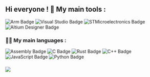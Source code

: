<h2>Hi everyone ! </h
<h3>🔧 My main tools :</h3>
<p>
  <img src="https://img.shields.io/badge/Keil uVision-0091BD?logo=arm&logoColor=fff&style=flat-square" alt="Arm Badge">
  <img src="https://img.shields.io/badge/Visual%20Studio-5C2D91?logo=visualstudio&logoColor=fff&style=flat-square" alt="Visual Studio Badge">
  <img src="https://img.shields.io/badge/STM32 Cube IDE-03234B?logo=stmicroelectronics&logoColor=fff&style=flat-square" alt="STMicroelectronics Badge">
  <img src="https://img.shields.io/badge/Altium%20Designer-A5915F?logo=altiumdesigner&logoColor=fff&style=flat-square" alt="Altium Designer Badge">
</p>
<h3>👨‍💻 My main languages :</h3>
<p>
  <img src="https://img.shields.io/badge/Assembly-D1AB66?logo=assemblyscript&logoColor=fff&style=flat-square" alt="Assembly Badge">
  <img src="https://img.shields.io/badge/C-A8B9CC?logo=c&logoColor=fff&style=flat-square" alt="C Badge">
  <img src="https://img.shields.io/badge/Rust-000?logo=rust&logoColor=fff&style=flat-square" alt="Rust Badge">
  <img src="https://img.shields.io/badge/C%2B%2B-00599C?logo=cplusplus&logoColor=fff&style=flat-square" alt="C++ Badge">
  <img src="https://img.shields.io/badge/JavaScript-F7DF1E?logo=javascript&logoColor=000&style=flat-square" alt="JavaScript Badge">
  <img src="https://img.shields.io/badge/Python-3776AB?logo=python&logoColor=fff&style=flat-square" alt="Python Badge">
</p>
<h3></h3>
<picture>
  <source
    srcset="https://github-readme-stats.vercel.app/api/top-langs/?username=Cyril-vsr&exclude_repo=architecture_service"
    media="(prefers-color-scheme: dark)"
  />
  <source
    srcset="https://github-readme-stats.vercel.app/api/top-langs/?username=Cyril-vsr&layout=donut&size_weight=0.5&count_weight=0.5&langs_count=6&exclude_repo=architecture_service"
    media="(prefers-color-scheme: light), (prefers-color-scheme: no-preference)"
  />
  <img src="https://github-readme-stats.vercel.app/api/top-langs/?username=Cyril-vsr&layout=compact&hide=Roff" />
</picture>
